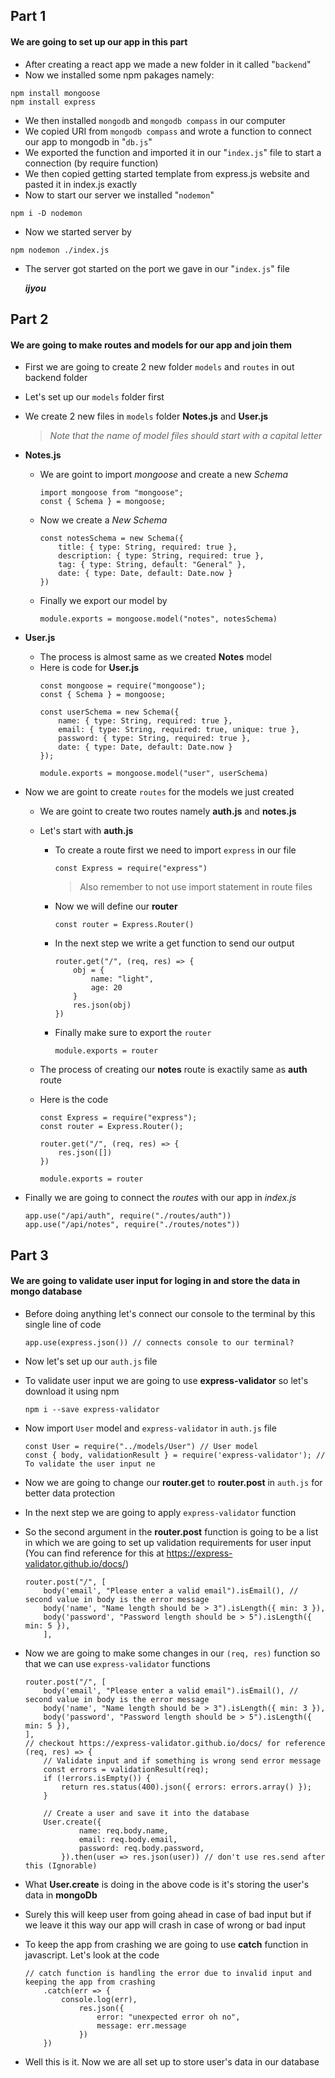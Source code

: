 ## Part 1
#### We are going to set up our app in this part

- After creating a react app we made a new folder in it called "`backend`"
- Now we installed some npm pakages namely:
```
npm install mongoose
npm install express
```
- We then installed `mongodb` and `mongodb compass` in our computer
- We copied URI from `mongodb compass` and wrote a function to connect our app to mongodb in "`db.js`"
- We exported the function and imported it in our "`index.js`" file to start a connection (by require function)
- We then copied getting started template from express.js website and pasted it in index.js exactly
- Now to start our server we installed "`nodemon`"
```
npm i -D nodemon
```
- Now we started server by 
```
npm nodemon ./index.js
```
- The server got started on the port we gave in our "`index.js`" file 

    ***ijyou***

## Part 2
#### We are going to make routes and models for our app and join them

- First we are going to create 2 new folder `models` and `routes` in out backend folder

- Let's set up our `models` folder first
 - We create 2 new files in `models` folder **Notes.js** and  **User.js** 
    > *Note that the name of model files should start with a capital letter*

 - **Notes.js**
    - We are goint to import *mongoose* and create a new *Schema*
        ```
        import mongoose from "mongoose";
        const { Schema } = mongoose;
        ```
    - Now we create a *New Schema*
        ```
        const notesSchema = new Schema({
            title: { type: String, required: true },
            description: { type: String, required: true },
            tag: { type: String, default: "General" },
            date: { type: Date, default: Date.now }
        })
        ```
    - Finally we export our model by
        ```
        module.exports = mongoose.model("notes", notesSchema)
        ```

 - **User.js**
    - The process is almost same as we created **Notes** model
    - Here is code for **User.js**
        ```
        const mongoose = require("mongoose");
        const { Schema } = mongoose;

        const userSchema = new Schema({
            name: { type: String, required: true },
            email: { type: String, required: true, unique: true },
            password: { type: String, required: true },
            date: { type: Date, default: Date.now }
        });

        module.exports = mongoose.model("user", userSchema)
        ```
 
- Now we are goint to create `routes` for the models we just created
    - We are goint to create two routes namely **auth.js** and **notes.js**

    - Let's start with **auth.js**
        - To create a route first we need to import `express` in our file
            ```
            const Express = require("express")
            ```
            > Also remember to not use import statement in route files

        - Now we will define our **router**
            ```
            const router = Express.Router()
            ```
        
        - In the next step we write a get function to send our output
            ```
            router.get("/", (req, res) => {
                obj = {
                    name: "light",
                    age: 20
                }
                res.json(obj)
            })
            ```

        - Finally make sure to export the `router`
            ```
            module.exports = router
            ```
    
    - The process of creating our **notes** route is exactily same as **auth** route
    
    - Here is the code

        ```
        const Express = require("express");
        const router = Express.Router();

        router.get("/", (req, res) => {
            res.json([])
        })

        module.exports = router
        ```
- Finally we are going to connect the *routes* with our app in *index.js* 
    ```
    app.use("/api/auth", require("./routes/auth"))
    app.use("/api/notes", require("./routes/notes"))
    ```
## Part 3
#### We are going to validate user input for loging in and store the data in mongo database
- Before doing anything let's connect our console to the terminal by this single line of code
    ```
    app.use(express.json()) // connects console to our terminal?
    ```
- Now let's set up our `auth.js` file
 - To validate user input we are going to use **express-validator** so let's download it using npm
   ```
   npm i --save express-validator
   ```
 - Now import `User` model and `express-validator` in `auth.js` file
    ```
    const User = require("../models/User") // User model
    const { body, validationResult } = require('express-validator'); // To validate the user input ne
    ```
 - Now we are going to change our **router.get** to **router.post** in `auth.js` for better data protection

 - In the next step we are going to apply `express-validator` function

 - So the second argument in the **router.post** function is going to be a list in which we are going to set up validation requirements for user input (You can find reference for this at https://express-validator.github.io/docs/)
    ```
    router.post("/", [
        body('email', "Please enter a valid email").isEmail(), // second value in body is the error message
        body('name', "Name length should be > 3").isLength({ min: 3 }),
        body('password', "Password length should be > 5").isLength({ min: 5 }),
        ],
    ```

 - Now we are going to make some changes in our `(req, res)` function so that we can use `express-validator` functions 
    ```
    router.post("/", [
        body('email', "Please enter a valid email").isEmail(), // second value in body is the error message
        body('name', "Name length should be > 3").isLength({ min: 3 }),
        body('password', "Password length should be > 5").isLength({ min: 5 }),
    ],
    // checkout https://express-validator.github.io/docs/ for reference
    (req, res) => {
        // Validate input and if something is wrong send error message
        const errors = validationResult(req);
        if (!errors.isEmpty()) {
            return res.status(400).json({ errors: errors.array() });
        }

        // Create a user and save it into the database
        User.create({
                name: req.body.name,
                email: req.body.email,
                password: req.body.password,
            }).then(user => res.json(user)) // don't use res.send after this (Ignorable)
    ```
 - What **User.create** is doing in the above code is it's storing the user's data in **mongoDb**
 - Surely this will keep user from going ahead in case of bad input but if we leave it this way our app will crash in case of wrong or bad input
 - To keep the app from crashing we are going to use **catch** function in javascript. Let's look at the code
    ```
    // catch function is handling the error due to invalid input and keeping the app from crashing
        .catch(err => {
            console.log(err),
                res.json({
                    error: "unexpected error oh no",
                    message: err.message
                })
        })
    ```
 - Well this is it. Now we are all set up to store user's data in our database 
